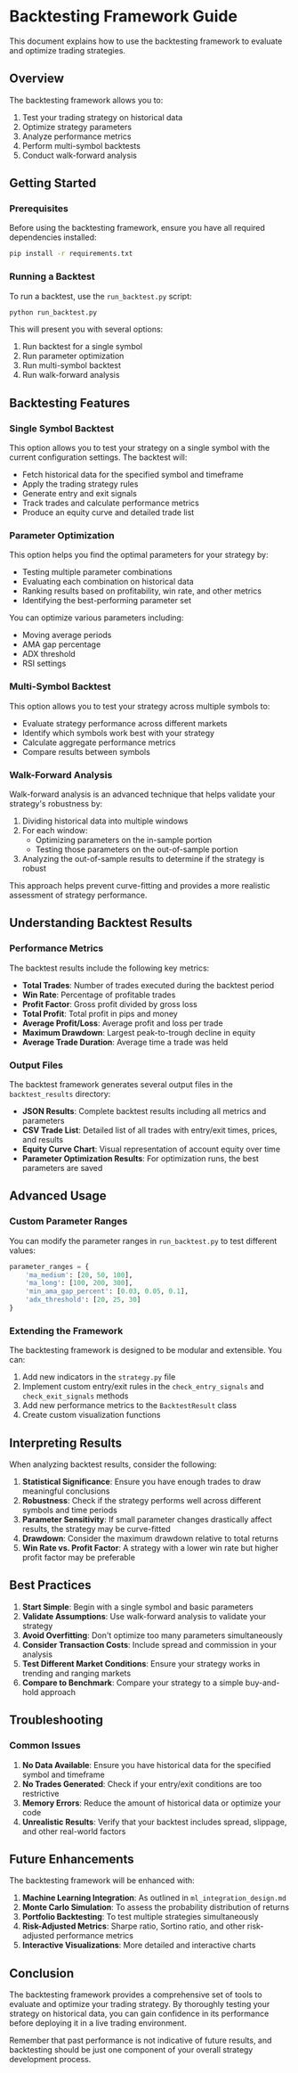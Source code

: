 # Backtesting Framework Guide

This document explains how to use the backtesting framework to evaluate and optimize trading strategies.

## Overview

The backtesting framework allows you to:

1. Test your trading strategy on historical data
2. Optimize strategy parameters
3. Analyze performance metrics
4. Perform multi-symbol backtests
5. Conduct walk-forward analysis

## Getting Started

### Prerequisites

Before using the backtesting framework, ensure you have all required dependencies installed:

```bash
pip install -r requirements.txt
```

### Running a Backtest

To run a backtest, use the `run_backtest.py` script:

```bash
python run_backtest.py
```

This will present you with several options:

1. Run backtest for a single symbol
2. Run parameter optimization
3. Run multi-symbol backtest
4. Run walk-forward analysis

## Backtesting Features

### Single Symbol Backtest

This option allows you to test your strategy on a single symbol with the current configuration settings. The backtest will:

- Fetch historical data for the specified symbol and timeframe
- Apply the trading strategy rules
- Generate entry and exit signals
- Track trades and calculate performance metrics
- Produce an equity curve and detailed trade list

### Parameter Optimization

This option helps you find the optimal parameters for your strategy by:

- Testing multiple parameter combinations
- Evaluating each combination on historical data
- Ranking results based on profitability, win rate, and other metrics
- Identifying the best-performing parameter set

You can optimize various parameters including:
- Moving average periods
- AMA gap percentage
- ADX threshold
- RSI settings

### Multi-Symbol Backtest

This option allows you to test your strategy across multiple symbols to:

- Evaluate strategy performance across different markets
- Identify which symbols work best with your strategy
- Calculate aggregate performance metrics
- Compare results between symbols

### Walk-Forward Analysis

Walk-forward analysis is an advanced technique that helps validate your strategy's robustness by:

1. Dividing historical data into multiple windows
2. For each window:
   - Optimizing parameters on the in-sample portion
   - Testing those parameters on the out-of-sample portion
3. Analyzing the out-of-sample results to determine if the strategy is robust

This approach helps prevent curve-fitting and provides a more realistic assessment of strategy performance.

## Understanding Backtest Results

### Performance Metrics

The backtest results include the following key metrics:

- **Total Trades**: Number of trades executed during the backtest period
- **Win Rate**: Percentage of profitable trades
- **Profit Factor**: Gross profit divided by gross loss
- **Total Profit**: Total profit in pips and money
- **Average Profit/Loss**: Average profit and loss per trade
- **Maximum Drawdown**: Largest peak-to-trough decline in equity
- **Average Trade Duration**: Average time a trade was held

### Output Files

The backtest framework generates several output files in the `backtest_results` directory:

- **JSON Results**: Complete backtest results including all metrics and parameters
- **CSV Trade List**: Detailed list of all trades with entry/exit times, prices, and results
- **Equity Curve Chart**: Visual representation of account equity over time
- **Parameter Optimization Results**: For optimization runs, the best parameters are saved

## Advanced Usage

### Custom Parameter Ranges

You can modify the parameter ranges in `run_backtest.py` to test different values:

```python
parameter_ranges = {
    'ma_medium': [20, 50, 100],
    'ma_long': [100, 200, 300],
    'min_ama_gap_percent': [0.03, 0.05, 0.1],
    'adx_threshold': [20, 25, 30]
}
```

### Extending the Framework

The backtesting framework is designed to be modular and extensible. You can:

1. Add new indicators in the `strategy.py` file
2. Implement custom entry/exit rules in the `check_entry_signals` and `check_exit_signals` methods
3. Add new performance metrics to the `BacktestResult` class
4. Create custom visualization functions

## Interpreting Results

When analyzing backtest results, consider the following:

1. **Statistical Significance**: Ensure you have enough trades to draw meaningful conclusions
2. **Robustness**: Check if the strategy performs well across different symbols and time periods
3. **Parameter Sensitivity**: If small parameter changes drastically affect results, the strategy may be curve-fitted
4. **Drawdown**: Consider the maximum drawdown relative to total returns
5. **Win Rate vs. Profit Factor**: A strategy with a lower win rate but higher profit factor may be preferable

## Best Practices

1. **Start Simple**: Begin with a single symbol and basic parameters
2. **Validate Assumptions**: Use walk-forward analysis to validate your strategy
3. **Avoid Overfitting**: Don't optimize too many parameters simultaneously
4. **Consider Transaction Costs**: Include spread and commission in your analysis
5. **Test Different Market Conditions**: Ensure your strategy works in trending and ranging markets
6. **Compare to Benchmark**: Compare your strategy to a simple buy-and-hold approach

## Troubleshooting

### Common Issues

1. **No Data Available**: Ensure you have historical data for the specified symbol and timeframe
2. **No Trades Generated**: Check if your entry/exit conditions are too restrictive
3. **Memory Errors**: Reduce the amount of historical data or optimize your code
4. **Unrealistic Results**: Verify that your backtest includes spread, slippage, and other real-world factors

## Future Enhancements

The backtesting framework will be enhanced with:

1. **Machine Learning Integration**: As outlined in `ml_integration_design.md`
2. **Monte Carlo Simulation**: To assess the probability distribution of returns
3. **Portfolio Backtesting**: To test multiple strategies simultaneously
4. **Risk-Adjusted Metrics**: Sharpe ratio, Sortino ratio, and other risk-adjusted performance metrics
5. **Interactive Visualizations**: More detailed and interactive charts

## Conclusion

The backtesting framework provides a comprehensive set of tools to evaluate and optimize your trading strategy. By thoroughly testing your strategy on historical data, you can gain confidence in its performance before deploying it in a live trading environment.

Remember that past performance is not indicative of future results, and backtesting should be just one component of your overall strategy development process.
